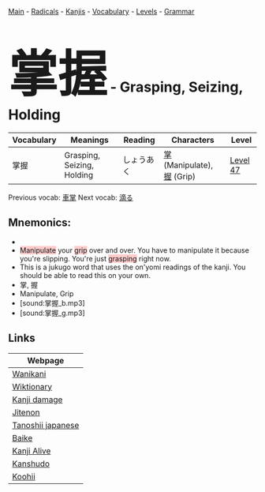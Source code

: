 <style> bigfont {font-size: 100px}</style>
[Main](../README.md) -
[Radicals](../radicals.md) -
[Kanjis](../kanjis.md) -
[Vocabulary](../vocabulary.md) -
[Levels](../levels.md) -
[Grammar](../grammar.md)
# <bigfont> 掌握</bigfont> - Grasping, Seizing, Holding 

| Vocabulary | Meanings | Reading | Characters | Level |
| --- | --- | --- | --- | --- |
| 掌握 | Grasping, Seizing, Holding | しょうあく |  [掌](../kanjis/掌.md) (Manipulate), [握](../kanjis/握.md) (Grip) | [Level 47](../levels/wk_level47.md) |

Previous vocab: [車掌](車掌.md) Next vocab: [滴る](滴る.md) 

## Mnemonics:

* 
* <span style="background-color:#ffcccb"> Manipulate</span> your <span style="background-color:#ffcccb"> grip</span> over and over. You have to manipulate it because you're slipping. You're just <span style="background-color:#ffcccb"> grasping</span> right now.
* This is a jukugo word that uses the on'yomi readings of the kanji. You should be able to read this on your own.
* 掌, 握
* Manipulate, Grip
* [sound:掌握_b.mp3]
* [sound:掌握_g.mp3]


## Links 

| Webpage |
| --- |
| [Wanikani          ](https://www.wanikani.com/kanji/掌握) |
| [Wiktionary        ](https://en.wiktionary.org/wiki/掌握) |
| [Kanji damage      ](http://www.kanjidamage.com/kanji/search?utf8=✓&q=掌握) |
| [Jitenon           ](https://jitenon.com/kanji/掌握) |
| [Tanoshii japanese ](https://www.tanoshiijapanese.com/dictionary/kanji.cfm?k=掌握) |
| [Baike             ](https://baike.baidu.com/item/掌握) |
| [Kanji Alive       ](https://app.kanjialive.com/掌握) |
| [Kanshudo          ](https://www.kanshudo.com/searchmn?q=掌握) |
| [Koohii            ](https://kanji.koohii.com/study/kanji/掌握) |
